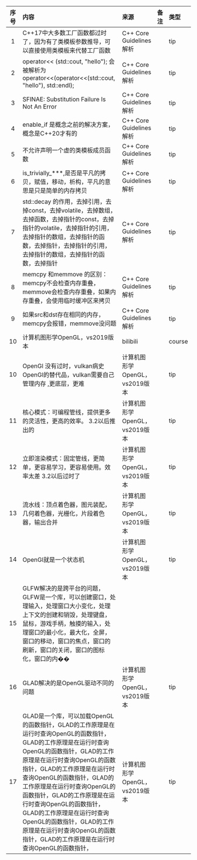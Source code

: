 | 序号 | 内容                                                                                                                                                                                                                                                                                    | 来源                    | 备注 | 类型     |
|:--:|:--------------------------------------------------------------------------------------------------------------------------------------------------------------------------------------------------------------------------------------------------------------------------------------|:----------------------|:---|:-------|
| 1  | C++17中大多数工厂函数都过时了，因为有了类模板参数推导，可以直接使用类模板来代替工厂函数                                                                                                                                                                                                                                        | C++ Core Guidelines解析 |    | tip    |
| 2  | operator<< (std::cout, "hello"); 会被解析为operator<<(operator<<(std::cout, "hello"), std::endl);                                                                                                                                                                                          | C++ Core Guidelines解析 |    | tip    |
| 3  | SFINAE: Substitution Failure Is Not An Error                                                                                                                                                                                                                                          | C++ Core Guidelines解析 |    | tip    |
| 4  | enable_if 是概念之前的解决方案，概念是C++20才有的                                                                                                                                                                                                                                                      | C++ Core Guidelines解析 |    | tip    |
| 5  | 不允许声明一个虚的类模板成员函数                                                                                                                                                                                                                                                                      | C++ Core Guidelines解析 |    | tip    |
| 6  | is_trivially_***,是否是平凡的拷贝，赋值，移动，析构，平凡的意思是只是简单的内存拷贝                                                                                                                                                                                                                                    | C++ Core Guidelines解析 |    | tip    |
| 7  | std::decay 的作用，去掉引用，去掉const，去掉volatile，去掉数组，去掉函数，去掉指针的const，去掉指针的volatile，去掉指针的引用，去掉指针的数组，去掉指针的函数，去掉指针，去掉指针的引用，去掉指针的数组，去掉指针的函数，去掉指针                                                                                                                                                   | C++ Core Guidelines解析 |    | tip    |
| 8  | memcpy 和memmove 的区别：memcpy不会检查内存重叠，memmove会检查内存重叠，如果内存重叠，会使用临时缓冲区来拷贝                                                                                                                                                                                                                  | C++ Core Guidelines解析 |    | tip    |
| 9  | 如果src和dst存在相同的内存，memcpy会报错，memmove没问题                                                                                                                                                                                                                                                 | C++ Core Guidelines解析 |    | tip    |
| 10 | 计算机图形学OpenGL，vs2019版本                                                                                                                                                                                                                                                                 | bilibili              |    | course |
| 10 | OpenGl 没有过时，vulkan病史OpenGl的替代品，vulkan需要自己管理内存    ,更底层，更难                                                                                                                                                                                                                              | 计算机图形学OpenGL，vs2019版本 |    | tip    |
| 11 | 核心模式：可编程管线，提供更多的灵活性，更高的效率。          3.2以后推出的                                                                                                                                                                                                                                          | 计算机图形学OpenGL，vs2019版本 |    | tip    |
| 12 | 立即渲染模式：固定管线，更简单，更容易学习，更容易使用。效率太差   3.2以后过时了                                                                                                                                                                                                                                           | 计算机图形学OpenGL，vs2019版本 |    | tip    |
| 13 | 流水线：顶点着色器，图元装配，几何着色器，光栅化，片段着色器，输出合并                                                                                                                                                                                                                                                   | 计算机图形学OpenGL，vs2019版本 |    | tip    |
| 14 | OpenGl就是一个状态机                                                                                                                                                                                                                                                                         | 计算机图形学OpenGL，vs2019版本 |    | tip    |
| 15 | GLFW解决的是跨平台的问题，GLFW是一个库，可以创建窗口，处理输入，处理窗口大小变化，处理上下文的创建和销毁，处理键盘，鼠标，游戏手柄，触摸的输入，处理窗口的最小化，最大化，全屏，窗口的移动，窗口的焦点，窗口的刷新，窗口的关闭，窗口的图标化，窗口的内��                                                                                                                                                     |                       |    |        |
| 16 | GLAD解决的是OpenGL驱动不同的问题                                                                                                                                                                                                                                                                 | 计算机图形学OpenGL，vs2019版本 |    | tip    |
| 17 | GLAD是一个库，可以加载OpenGL的函数指针，GLAD的工作原理是在运行时查询OpenGL的函数指针，GLAD的工作原理是在运行时查询OpenGL的函数指针，GLAD的工作原理是在运行时查询OpenGL的函数指针，GLAD的工作原理是在运行时查询OpenGL的函数指针，GLAD的工作原理是在运行时查询OpenGL的函数指针，GLAD的工作原理是在运行时查询OpenGL的函数指针，GLAD的工作原理是在运行时查询OpenGL的函数指针，GLAD的工作原理是在运行时查询OpenGL的函数指针，GLAD的工作原理是在运行时查询OpenGL的函数指针， | 计算机图形学OpenGL，vs2019版本 |    | tip    |
